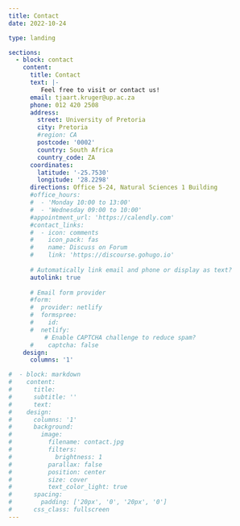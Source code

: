 ```yaml
---
title: Contact
date: 2022-10-24

type: landing

sections:
  - block: contact
    content:
      title: Contact
      text: |-
         Feel free to visit or contact us!
      email: tjaart.kruger@up.ac.za
      phone: 012 420 2508
      address:
        street: University of Pretoria
        city: Pretoria
        #region: CA
        postcode: '0002'
        country: South Africa
        country_code: ZA
      coordinates:
        latitude: '-25.7530'
        longitude: '28.2298'
      directions: Office 5-24, Natural Sciences 1 Building
      #office_hours:
      #  - 'Monday 10:00 to 13:00'
      #  - 'Wednesday 09:00 to 10:00'
      #appointment_url: 'https://calendly.com'
      #contact_links:
      #  - icon: comments
      #    icon_pack: fas
      #    name: Discuss on Forum
      #    link: 'https://discourse.gohugo.io'
    
      # Automatically link email and phone or display as text?
      autolink: true
    
      # Email form provider
      #form:
      #  provider: netlify
      #  formspree:
      #    id:
      #  netlify:
          # Enable CAPTCHA challenge to reduce spam?
      #    captcha: false
    design:
      columns: '1'

#  - block: markdown
#    content:
#      title:
#      subtitle: ''
#      text:
#    design:
#      columns: '1'
#      background:
#        image: 
#          filename: contact.jpg
#          filters:
#            brightness: 1
#          parallax: false
#          position: center
#          size: cover
#          text_color_light: true
#      spacing:
#        padding: ['20px', '0', '20px', '0']
#      css_class: fullscreen
---
```

